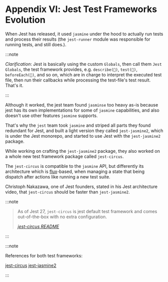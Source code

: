 # Appendix Ⅵ: Jest Test Frameworks Evolution

When Jest has released, it used `jasmine` under the hood to actually run tests and process their results (the `jest-runner` module was responsible for running tests, and still does.).

:::note

_Clarification_: Jest is basically using the custom `Globals`, then call them `Jest Globals`, the test framework provides, e.g. `describe(🤡)`, `test(🤡)`, `beforeEach(🤡)`, and so on, which are in charge to interpret the executed test file, then run their callbacks while processing the test-file's test result. That's it.

:::

Although it worked, the jest team found `jasminse` too heavy as-is because jest has its own implementations for some of `jasmine` capabilities, and also doesn't use other features `jasmine` supports.

That's why the `jest` team took `jasmine` and striped all parts they found redundant for Jest, and built a light version they called `jest-jasmine2`, which is under the Jest monorepo, and started to use Jest with the `jest-jasmine2` package.

While working on crafting the `jest-jasmine2` package, they also worked on a whole new test framework package called `jest-circus`.

The `jest-circus` is compatible to the `jasmine` API, but differently its architecture which is [flux](https://facebook.github.io/flux/docs/in-depth-overview)-based, when managing a state that being dispatch after actions like running a new test suite.

Christoph Nakazawa, one of Jest founders, stated in his Jest architecture video, that `jest-circus` should be faster than `jest-jasmine2`.

:::note

> As of Jest 27, `jest-circus` is jest default test framework and comes out-of-the-box with no extra configuration.
>
> _[jest-circus README](https://github.com/facebook/jest/tree/main/packages/jest-circus#installation)_

:::

:::note

References for both test frameworks:

[jest-circus](https://github.com/facebook/jest/tree/main/packages/jest-circus)
[jest-jasmine2](https://github.com/facebook/jest/tree/main/packages/jest-jasmine2)

:::
